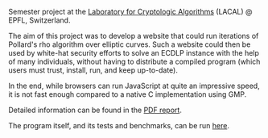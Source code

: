 Semester project at the [Laboratory for Cryptologic Algorithms](http://lacal.epfl.ch/) (LACAL) @ EPFL, Switzerland.

The aim of this project was to develop a website that could run iterations of Pollard's rho algorithm over elliptic curves.
Such a website could then be used by white-hat security efforts to solve an ECDLP instance with the help of many individuals, without having to distribute a compiled program (which users must trust, install, run, and keep up-to-date).

In the end, while browsers can run JavaScript at quite an impressive speed, it is not fast enough compared to a native C implementation using GMP.

Detailed information can be found in the [PDF report](https://github.com/SolalPirelli/JElliptic/blob/master/Report.pdf).

The program itself, and its tests and benchmarks, can be run [here](http://solalpirelli.github.io/JElliptic/).
